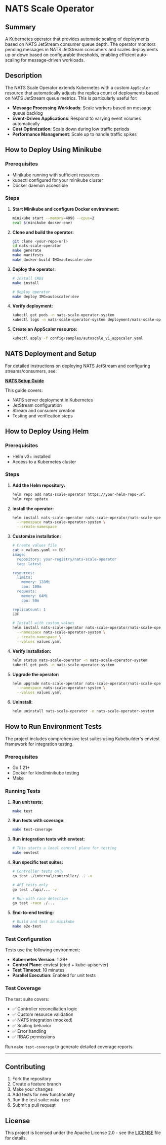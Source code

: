 # NATS Scale Operator

## Summary

A Kubernetes operator that provides automatic scaling of deployments based on NATS JetStream consumer queue depth. 
The operator monitors pending messages in NATS JetStream consumers and scales deployments up or down based on configurable thresholds, 
enabling efficient auto-scaling for message-driven workloads.

## Description

The NATS Scale Operator extends Kubernetes with a custom `AppScaler` resource that automatically adjusts the replica count 
of deployments based on NATS JetStream queue metrics. This is particularly useful for:

- **Message Processing Workloads**: Scale workers based on message queue backlog
- **Event-Driven Applications**: Respond to varying event volumes automatically  
- **Cost Optimization**: Scale down during low traffic periods
- **Performance Management**: Scale up to handle traffic spikes


## How to Deploy Using Minikube

### Prerequisites

- Minikube running with sufficient resources
- kubectl configured for your minikube cluster
- Docker daemon accessible

### Steps

1. **Start Minikube and configure Docker environment:**
   ```bash
   minikube start --memory=4096 --cpus=2
   eval $(minikube docker-env)
   ```

2. **Clone and build the operator:**
   ```bash
   git clone <your-repo-url>
   cd nats-scale-operator
   make generate
   make manifests
   make docker-build IMG=autoscaler:dev
   ```

3. **Deploy the operator:**
   ```bash
   # Install CRDs
   make install
   
   # Deploy operator
   make deploy IMG=autoscaler:dev
   ```

4. **Verify deployment:**
   ```bash
   kubectl get pods -n nats-scale-operator-system
   kubectl logs -n nats-scale-operator-system deployment/nats-scale-operator-controller-manager -f
   ```

5. **Create an AppScaler resource:**
   ```bash
   kubectl apply -f config/samples/autoscale_v1_appscaler.yaml
   ```

## NATS Deployment and Setup

For detailed instructions on deploying NATS JetStream and configuring streams/consumers, see:

**[NATS Setup Guide](./docs/NATS_SETUP.md)**

This guide covers:
- NATS server deployment in Kubernetes
- JetStream configuration
- Stream and consumer creation
- Testing and verification steps

## How to Deploy Using Helm

### Prerequisites

- Helm v3+ installed
- Access to a Kubernetes cluster

### Steps

1. **Add the Helm repository:**
   ```bash
   helm repo add nats-scale-operator https://your-helm-repo-url
   helm repo update
   ```

2. **Install the operator:**
   ```bash
   helm install nats-scale-operator nats-scale-operator/nats-scale-operator \
     --namespace nats-scale-operator-system \
     --create-namespace
   ```

3. **Customize installation:**
   ```bash
   # Create values file
   cat > values.yaml << EOF
   image:
     repository: your-registry/nats-scale-operator
     tag: latest
   
   resources:
     limits:
       memory: 128Mi
       cpu: 100m
     requests:
       memory: 64Mi
       cpu: 50m
   
   replicaCount: 1
   EOF
   
   # Install with custom values
   helm install nats-scale-operator nats-scale-operator/nats-scale-operator \
     --namespace nats-scale-operator-system \
     --create-namespace \
     --values values.yaml
   ```

4. **Verify installation:**
   ```bash
   helm status nats-scale-operator -n nats-scale-operator-system
   kubectl get pods -n nats-scale-operator-system
   ```

5. **Upgrade the operator:**
   ```bash
   helm upgrade nats-scale-operator nats-scale-operator/nats-scale-operator \
     --namespace nats-scale-operator-system \
     --values values.yaml
   ```

6. **Uninstall:**
   ```bash
   helm uninstall nats-scale-operator -n nats-scale-operator-system
   ```

## How to Run Environment Tests

The project includes comprehensive test suites using Kubebuilder's envtest framework for integration testing.

### Prerequisites

- Go 1.21+
- Docker for kind/minikube testing
- Make

### Running Tests

1. **Run unit tests:**
   ```bash
   make test
   ```

2. **Run tests with coverage:**
   ```bash
   make test-coverage
   ```

3. **Run integration tests with envtest:**
   ```bash
   # This starts a local control plane for testing
   make envtest
   ```

4. **Run specific test suites:**
   ```bash
   # Controller tests only
   go test ./internal/controller/... -v
   
   # API tests only  
   go test ./api/... -v
   
   # Run with race detection
   go test -race ./...
   ```

5. **End-to-end testing:**
   ```bash
   # Build and test in minikube
   make e2e-test
   ```

### Test Configuration

Tests use the following environment:
- **Kubernetes Version**: 1.28+
- **Control Plane**: envtest (etcd + kube-apiserver)
- **Test Timeout**: 10 minutes
- **Parallel Execution**: Enabled for unit tests

### Test Coverage

The test suite covers:
- ✅ Controller reconciliation logic
- ✅ Custom resource validation
- ✅ NATS integration (mocked)
- ✅ Scaling behavior
- ✅ Error handling
- ✅ RBAC permissions

Run `make test-coverage` to generate detailed coverage reports.

---

## Contributing

1. Fork the repository
2. Create a feature branch
3. Make your changes
4. Add tests for new functionality
5. Run the test suite: `make test`
6. Submit a pull request

## License

This project is licensed under the Apache License 2.0 - see the [LICENSE](LICENSE) file for details.